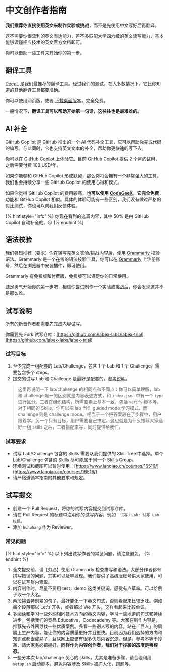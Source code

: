 # 中文创作者指南

**我们推荐你直接使用英文来制作实验或挑战**，而不是先使用中文写好后再翻译。

这不需要你很流利的英文表达能力，差不多匹配大学四六级的英文读写能力，基本能够读懂相应技术的英文官方文档即可。

你可以借助一些工具来开始你的第一步。

## 翻译工具

[DeepL](https://www.deepl.com/translator) 是我们最推荐的翻译工具。经过我们的测试，在大多数情况下，它比你知道的其他翻译工具都要准确。

你可以使用网页版，或者 [下载桌面版本](https://www.deepl.com/zh/app/)，完全免费。

一般情况下，**翻译工具可以帮助开始第一句话，这往往也是最艰难的。**

## AI 补全

GitHub Copilot 是 GitHub 推出的一个 AI 代码补全工具，它可以帮助你完成代码的编写。与此同时，它也支持英文文本的补全，帮助你更快速的写下去。

你可以在 [GitHub Copilot](https://copilot.github.com/) 上体验它。目前 GitHub Copilot 提供 2 个月的试用，之后需要付费 100 USD/年。

如果你能够和 GitHub Copilot 形成默契，那么你将会拥有一个非常强大的工具。我们也会持续分享一些 GitHub Copilot 的使用心得和模式。

如果你觉得 GitHub Copilot 的费用较高，**也可以使用** [**CodeGeeX**](https://marketplace.visualstudio.com/items?itemName=aminer.codegeex)**，它完全免费**，功能和 GitHub Copilot 相似。具体的体验可能有一些区别，我们没有做过严格的对比测试，你也可以向我们反馈体验。

{% hint style="info" %}
你现在看到的这篇内容，其中 50% 是由 GitHub Copilot 自动补全的。😏
{% endhint %}

## 语法校验

我们强烈推荐（要求）你在转写完英文实验/挑战内容后，使用 [Grammarly](https://www.grammarly.com/) 校验语法。Grammarly 是一个在线的语法校验工具，你可以在 [Grammarly](https://www.grammarly.com/) 上注册账号，然后在浏览器中安装插件，即可使用。

Grammarly 有免费版和付费版，免费版可以满足你的日常使用。

鼓足勇气开始你的第一步吧，相信你尝试制作一个实验或挑战后，你会发现这并不是那么难。

## 试写说明

所有的新晋作者都需要先完成内容试写。

你需要先 Fork 试写仓库：[https://github.com/labex-labs/labex-trial](https://github.com/labex-labs/labex-trial)

### 试写目标

1. 至少完成一组配套的 Lab/Challenge，包含 1 个 Lab 和 1 个 Challenge，需要包含多个 steps。
2. 提交的试写 Lab 和 Challenge 是最好是配套的。[参考说明](labs-and-challenges.md#more-details)。

> 这里再说明一下 lab/challenge 的相同点和不同点：你可以简单理解，lab 和 challenge 唯一的区别就是内容表述方式，和 `index.json` 中有一个 `type` 进行区分。二者在组织结构，所需要素上基本一致，包括 `verify` 脚本等。对于相同的 Skills，你可以把 lab 当作 guided mode 学习模式，而 challenge 则是 challenge mode。相当于一个把答案融在了步骤中，用户跟着学。另一个只有目标，用户需要自己搞定。这也就是为什么推荐大家选好一组 skills 之后，二者搭配来写，同时提供给我们。

### 试写要求

- 试写 Lab/Challenge 包含的 Skills 需要从我们提供的 Skill Tree 中选择。单个 Lab/Challenge 包含的 Skills 尽可能属于同一个 Skills Group。
- 环境测试和截图可以暂时使用：[https://www.lanqiao.cn/courses/16516/](https://www.lanqiao.cn/courses/16516/)
- 请严格遵循本指南的其他要求和规定。

## 试写提交

- 创建一个 Pull Request，将你的试写内容提交到试写仓库。
- 请在 Pull Request 的标题中注明你的试写内容，例如：`试写：Lab: 试写 Lab 标题`。
- 添加 `huhuhang` 作为 Reviewer。

### 常见问题

{% hint style="info" %}
以下列出试写作者的常见问题，请注意避免。
{% endhint %}

1. 全文提交前，请【务必】使用 Grammarly 检查拼写和语法。大部分作者都有拼写错误的问题，其实可以及早发现。我们提供了高级版账号供大家使用，可以在试写群内索取。
2. 内容制作时，尽量不要用 test，demo 这类关键词，感觉有点草率。可以给例子取一个大名。
3. 两段挨着特别紧的句子，最好变化一下英文句式，否则看起来比较乏味。例如每个段落都以 Let's 开头，或者都以 We 开头，这样看起来比较单调。
4. 多阅读和学习一些外网相同技术方向的英文内容，学习一些地道的句式和持续进步。包括我们的竞品 Educative，Codecademy 等。大家在制作内容是，推荐先去外网寻找一些优质案例。多看一些别人写的内容，站在「巨人」的肩膀上生产内容，能让你的内容质量更好并且更快。目前因为我们选择的方向和知识点都很成熟了，互联网上应该有很多优质内容沉淀。但是，参考不等于抄袭，请大家务必把握好。**同样作为内容创作者，我们对于抄袭的态度是零容忍。**
5. 一些分本次 lab/challenge 关心的 skills，尤其是准备步骤，请合理利用 `setup.sh` 启动脚本。避免内容涉及 Skills 被扩大化，跑题等。
